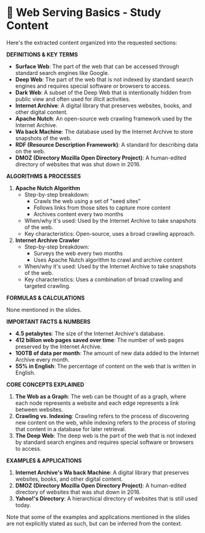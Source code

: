 # 📖 Web Serving Basics - Study Content

Here's the extracted content organized into the requested sections:

**DEFINITIONS & KEY TERMS**

* **Surface Web**: The part of the web that can be accessed through standard search engines like Google.
* **Deep Web**: The part of the web that is not indexed by standard search engines and requires special software or browsers to access.
* **Dark Web**: A subset of the Deep Web that is intentionally hidden from public view and often used for illicit activities.
* **Internet Archive**: A digital library that preserves websites, books, and other digital content.
* **Apache Nutch**: An open-source web crawling framework used by the Internet Archive.
* **Wa back Machine**: The database used by the Internet Archive to store snapshots of the web.
* **RDF (Resource Description Framework)**: A standard for describing data on the web.
* **DMOZ (Directory Mozilla Open Directory Project)**: A human-edited directory of websites that was shut down in 2016.

**ALGORITHMS & PROCESSES**

1. **Apache Nutch Algorithm**
	* Step-by-step breakdown:
		+ Crawls the web using a set of "seed sites"
		+ Follows links from those sites to capture more content
		+ Archives content every two months
	* When/why it's used: Used by the Internet Archive to take snapshots of the web.
	* Key characteristics: Open-source, uses a broad crawling approach.
2. **Internet Archive Crawler**
	* Step-by-step breakdown:
		+ Surveys the web every two months
		+ Uses Apache Nutch algorithm to crawl and archive content
	* When/why it's used: Used by the Internet Archive to take snapshots of the web.
	* Key characteristics: Uses a combination of broad crawling and targeted crawling.

**FORMULAS & CALCULATIONS**

None mentioned in the slides.

**IMPORTANT FACTS & NUMBERS**

* **4.5 petabytes**: The size of the Internet Archive's database.
* **412 billion web pages saved over time**: The number of web pages preserved by the Internet Archive.
* **100TB of data per month**: The amount of new data added to the Internet Archive every month.
* **55% in English**: The percentage of content on the web that is written in English.

**CORE CONCEPTS EXPLAINED**

1. **The Web as a Graph**: The web can be thought of as a graph, where each node represents a website and each edge represents a link between websites.
2. **Crawling vs. Indexing**: Crawling refers to the process of discovering new content on the web, while indexing refers to the process of storing that content in a database for later retrieval.
3. **The Deep Web**: The deep web is the part of the web that is not indexed by standard search engines and requires special software or browsers to access.

**EXAMPLES & APPLICATIONS**

1. **Internet Archive's Wa back Machine**: A digital library that preserves websites, books, and other digital content.
2. **DMOZ (Directory Mozilla Open Directory Project)**: A human-edited directory of websites that was shut down in 2016.
3. **Yahoo!'s Directory**: A hierarchical directory of websites that is still used today.

Note that some of the examples and applications mentioned in the slides are not explicitly stated as such, but can be inferred from the context.
